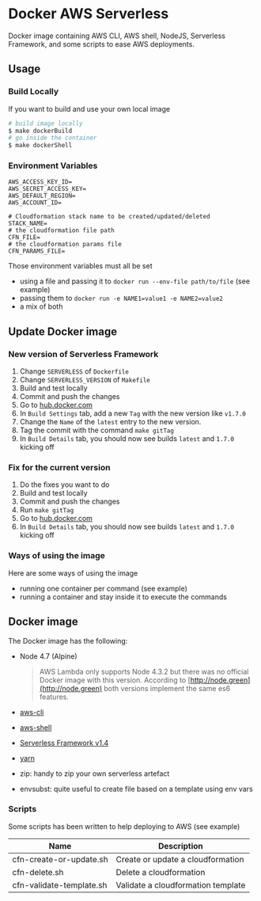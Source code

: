 Docker AWS Serverless
======================

Docker image containing AWS CLI, AWS shell, NodeJS, Serverless Framework, and some scripts to ease AWS deployments.

Usage
------

### Build Locally

If you want to build and use your own local image

```bash
# build image locally
$ make dockerBuild
# go inside the container
$ make dockerShell
```

### Environment Variables

```
AWS_ACCESS_KEY_ID=
AWS_SECRET_ACCESS_KEY=
AWS_DEFAULT_REGION=
AWS_ACCOUNT_ID=

# Cloudformation stack name to be created/updated/deleted
STACK_NAME=
# the cloudformation file path
CFN_FILE=
# the cloudformation params file
CFN_PARAMS_FILE=
```

Those environment variables must all be set

- using a file and passing it to `docker run --env-file path/to/file` (see example)
- passing them to `docker run -e NAME1=value1 -e NAME2=value2`
- a mix of both

## Update Docker image

### New version of Serverless Framework

1. Change `SERVERLESS` of `Dockerfile`
2. Change `SERVERLESS_VERSION` of `Makefile`
3. Build and test locally
4. Commit and push the changes
5. Go to [hub.docker.com](hub.docker.com)
6. In `Build Settings` tab, add a new `Tag` with the new version like `v1.7.0`
7. Change the `Name` of the `latest` entry to the new version.
8. Tag the commit with the command `make gitTag`
9. In `Build Details` tab, you should now see builds `latest` and `1.7.0` kicking off

### Fix for the current version

1. Do the fixes you want to do
2. Build and test locally
3. Commit and push the changes
4. Run `make gitTag`
5. Go to [hub.docker.com](hub.docker.com)
6. In `Build Details` tab, you should now see builds `latest` and `1.7.0` kicking off

### Ways of using the image

Here are some ways of using the image

- running one container per command (see example)
- running a container and stay inside it to execute the commands

Docker image
------------

The Docker image has the following:

- Node 4.7 (Alpine)

  > AWS Lambda only supports Node 4.3.2 but there was no official Docker image with this version. According to [http://node.green](http://node.green) both versions implement the same es6 features.

- [aws-cli](https://github.com/aws/aws-cli)
- [aws-shell](https://github.com/awslabs/aws-shell)
- [Serverless Framework v1.4](https://serverless.com)
- [yarn](https://github.com/yarnpkg/yarn)
- zip: handy to zip your own serverless artefact
- envsubst: quite useful to create file based on a template using env vars

### Scripts

Some scripts has been written to help deploying to AWS (see example)

Name | Description
---|---
cfn-create-or-update.sh | Create or update a cloudformation
cfn-delete.sh | Delete a cloudformation
cfn-validate-template.sh | Validate a cloudformation template
